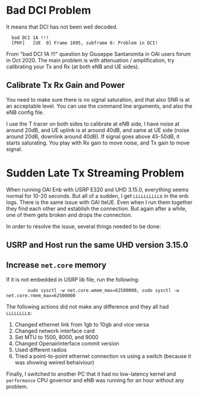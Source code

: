 # Bad DCI Problem

It means that DCI has not been well decoded.

      bad DCI 1A !!! 
      [PHY]   [UE  0] Frame 1095, subframe 6: Problem in DCI!

From "bad DCI 1A !!!" question by Giuseppe Santaromita in OAI users forum in Oct 2020.
The main problem is with attenuation / amplification, try calibrating your Tx and Rx (at both eNB and UE sides).

## Calibrate Tx Rx Gain and Power

You need to make sure there is no signal saturation, and that also SNR is at an acceptable level.
You can use the command line arguments, and also the eNB config file.

I use the T tracer on both sides to calibrate at eNB side, I have noise at around 20dB, and UE uplink is at around 40dB, and same at UE side (noise around 20dB, downlink around 40dB). If signal goes above 45-50dB, it starts saturating. You play with Rx gain to move noise, and Tx gain to move signal.

# Sudden Late Tx Streaming Problem

When running OAI Enb with USRP E320 and UHD 3.15.0, everything seems normal for 10-20 seconds. But all of a sudden, I get `LLLLLLLLLL`s in the enb logs. There is the same issue with OAI lteUE. Even when I run them together they find each other and establish the connection. But again after a while, one of them gets broken and drops the connection.

In order to resolve the issue, several things needed to be done:

## USRP and Host run the same UHD version 3.15.0

## Increase `net.core` memory

If it is not embedded in USRP lib file, run the following:

            sudo sysctl -w net.core.wmem_max=62500000, sudo sysctl -w net.core.rmem_max=62500000

The following actions did not make any difference and they all had `LLLLLLLL`s:

1. Changed ethernet link from 1gb to 10gb and vice versa
2. Changed network interface card
3. Set MTU to 1500, 8000, and 9000
4. Changed Openairinterface commit version
5. Used different radios
6. Tried a point-to-point ethernet connection vs using a switch (because it was showing weired behaiviour) 

Finally, I switched to another PC that it had no low-latency kernel and `performance` CPU governor and eNB was running for an hour without any problem.


      
